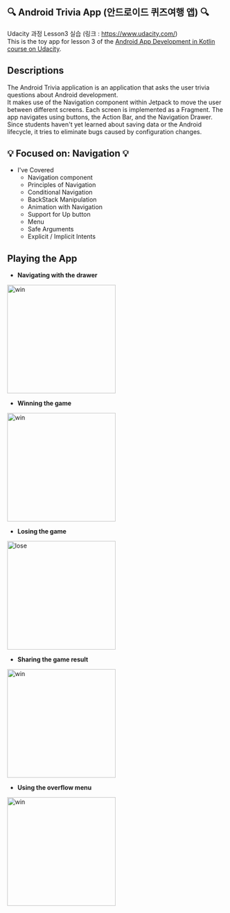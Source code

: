 ## :mag: Android Trivia App (안드로이드 퀴즈여행 앱) :mag:
Udacity 과정 Lesson3 실습 (링크 : https://www.udacity.com/) <br>
This is the toy app for lesson 3 of the [Android App Development in Kotlin course on Udacity](https://www.udacity.com/course/developing-android-apps-with-kotlin--ud9012).


## Descriptions
The Android Trivia application is an application that asks the user trivia questions about Android development.  
It makes use of the Navigation component within Jetpack to move the user between different screens.  Each screen is implemented as a Fragment.
The app navigates using buttons, the Action Bar, and the Navigation Drawer.
Since students haven't yet learned about saving data or the Android lifecycle, it tries to eliminate bugs caused by configuration changes. 
<br>

## :bulb: Focused on: Navigation :bulb:
* I've Covered
  * Navigation component
  * Principles of Navigation
  * Conditional Navigation
  * BackStack Manipulation
  * Animation with Navigation
  * Support for Up button
  * Menu
  * Safe Arguments
  * Explicit / Implicit Intents

## Playing the App

- <b>Navigating with the drawer</b>
<img width="250" alt = "win" src = "https://user-images.githubusercontent.com/64389362/92683757-ad706d80-f36e-11ea-9f4d-671f967deb30.gif">
<br>

- <b>Winning the game</b>
<img width="250" alt = "win" src = "https://user-images.githubusercontent.com/64389362/92683287-7483c900-f36d-11ea-8e29-3fdb6db1e53d.gif">
<br>

- <b>Losing the game</b>
<img width="250" alt = "lose" src = "https://user-images.githubusercontent.com/64389362/92683558-2ae7ae00-f36e-11ea-8270-dd553bd71fac.gif">
<br>

- <b>Sharing the game result</b>
<img width="250" alt = "win" src = "https://user-images.githubusercontent.com/64389362/92684400-59ff1f00-f370-11ea-8ffc-5cfdcb5c0e0f.gif">
<br>

- <b>Using the overflow menu</b>
<img width="250" alt = "win" src = "https://user-images.githubusercontent.com/64389362/92684559-b2362100-f370-11ea-97a1-4d340cba48da.gif">
